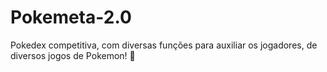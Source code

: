 # Pokemeta-2.0
Pokedex competitiva, com diversas funções para auxiliar os jogadores, de diversos jogos de Pokemon! 🎇
